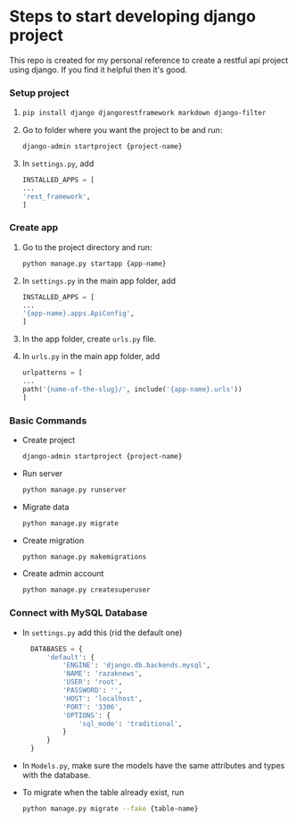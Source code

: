 # Steps to start developing django project

This repo is created for my personal reference to create a restful api project using django. If you find it helpful then it's good.

### Setup project

1.  ```sh 
    pip install django djangorestframework markdown django-filter
    ```
2. Go to folder where you want the project to be and run:
    ```sh 
    django-admin startproject {project-name}
    ```
3. In `settings.py`, add
    ```python
    INSTALLED_APPS = [
    ...
    'rest_framework',
    ]
    ```

### Create app

1. Go to the project directory and run:
    ```sh 
    python manage.py startapp {app-name}
    ```
2. In `settings.py` in the main app folder, add 
    ```python
    INSTALLED_APPS = [
    ...
    '{app-name}.apps.ApiConfig',
    ]
    ```

3. In the app folder, create `urls.py` file.
4. In `urls.py` in the main app folder, add 
    ```python
    urlpatterns = [
    ...
    path('{name-of-the-slug}/', include('{app-name}.urls'))
    ]
    ```

### Basic Commands

-   Create project
    ```sh 
    django-admin startproject {project-name}
    ```
-   Run server
    ```sh 
    python manage.py runserver
    ```
-   Migrate data
    ```sh 
    python manage.py migrate
    ```
-   Create migration
    ```sh 
    python manage.py makemigrations
    ```
-   Create admin account
    ```sh 
    python manage.py createsuperuser
    ```

### Connect with MySQL Database

- In `settings.py` add this (rid the default one)
  ```python
    DATABASES = {
        'default': {
            'ENGINE': 'django.db.backends.mysql',
            'NAME': 'razaknews',
            'USER': 'root',
            'PASSWORD': '',
            'HOST': 'localhost',
            'PORT': '3306',
            'OPTIONS': {
                'sql_mode': 'traditional',
            }
        }
    }
    ```

- In `Models.py`, make sure the models have the same attributes and types with the database.

- To migrate when the table already exist, run 
    ```sh
    python manage.py migrate --fake {table-name}
    ```
